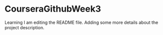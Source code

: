 # CourseraGithubWeek3
Learning
I am editing the README file. Adding some more details about the project description.
